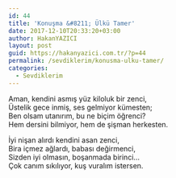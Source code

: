 ```yaml
---
id: 44
title: 'Konuşma &#8211; Ülkü Tamer'
date: 2017-12-10T20:33:20+03:00
author: HakanYAZICI
layout: post
guid: https://hakanyazici.com.tr/?p=44
permalink: /sevdiklerim/konusma-ulku-tamer/
categories:
  - Sevdiklerim
---
```

Aman, kendini asmış yüz kiloluk bir zenci,  
Üstelik gece inmiş, ses gelmiyor kümesten;  
Ben olsam utanırım, bu ne biçim öğrenci?  
Hem dersini bilmiyor, hem de şişman herkesten.

İyi nişan alırdı kendini asan zenci,  
Bira içmez ağlardı, babası değirmenci,  
Sizden iyi olmasın, boşanmada birinci&#8230;  
Çok canım sıkılıyor, kuş vuralım istersen.